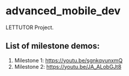 # advanced_mobile_dev

LETTUTOR Project.

## List of milestone demos:
1. Milestone 1: https://youtu.be/sgnkqvunxmQ
2. Milestone 2: https://youtu.be/JA_ALobGJt8

